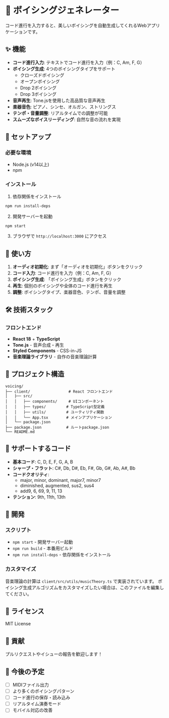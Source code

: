 # 🎹 ボイシングジェネレーター

コード進行を入力すると、美しいボイシングを自動生成してくれるWebアプリケーションです。

## ✨ 機能

- **コード進行入力**: テキストでコード進行を入力（例：C, Am, F, G）
- **ボイシング生成**: 4つのボイシングタイプをサポート
  - クローズドボイシング
  - オープンボイシング
  - Drop 2ボイシング
  - Drop 3ボイシング
- **音声再生**: Tone.jsを使用した高品質な音声再生
- **楽器音色**: ピアノ、シンセ、オルガン、ストリングス
- **テンポ・音量調整**: リアルタイムでの調整が可能
- **スムーズなボイスリーディング**: 自然な音の流れを実現

## 🚀 セットアップ

### 必要な環境
- Node.js (v14以上)
- npm

### インストール

1. 依存関係をインストール
```bash
npm run install-deps
```

2. 開発サーバーを起動
```bash
npm start
```

3. ブラウザで `http://localhost:3000` にアクセス

## 🎵 使い方

1. **オーディオ初期化**: まず「オーディオを初期化」ボタンをクリック
2. **コード入力**: コード進行を入力（例：C, Am, F, G）
3. **ボイシング生成**: 「ボイシング生成」ボタンをクリック
4. **再生**: 個別のボイシングや全体のコード進行を再生
5. **調整**: ボイシングタイプ、楽器音色、テンポ、音量を調整

## 🛠️ 技術スタック

### フロントエンド
- **React 18** + **TypeScript**
- **Tone.js** - 音声合成・再生
- **Styled Components** - CSS-in-JS
- **音楽理論ライブラリ** - 自作の音楽理論計算


## 📁 プロジェクト構造

```
voicing/
├── client/                 # React フロントエンド
│   ├── src/
│   │   ├── components/     # UIコンポーネント
│   │   ├── types/         # TypeScript型定義
│   │   ├── utils/         # ユーティリティ関数
│   │   └── App.tsx        # メインアプリケーション
│   └── package.json
├── package.json           # ルートpackage.json
└── README.md
```

## 🎼 サポートするコード

- **基本コード**: C, D, E, F, G, A, B
- **シャープ・フラット**: C#, Db, D#, Eb, F#, Gb, G#, Ab, A#, Bb
- **コードクオリティ**: 
  - major, minor, dominant, major7, minor7
  - diminished, augmented, sus2, sus4
  - add9, 6, 69, 9, 11, 13
- **テンション**: 9th, 11th, 13th

## 🔧 開発

### スクリプト

- `npm start` - 開発サーバー起動
- `npm run build` - 本番用ビルド
- `npm run install-deps` - 依存関係をインストール

### カスタマイズ

音楽理論の計算は `client/src/utils/musicTheory.ts` で実装されています。
ボイシング生成アルゴリズムをカスタマイズしたい場合は、このファイルを編集してください。

## 📝 ライセンス

MIT License

## 🤝 貢献

プルリクエストやイシューの報告を歓迎します！

## 🎯 今後の予定

- [ ] MIDIファイル出力
- [ ] より多くのボイシングパターン
- [ ] コード進行の保存・読み込み
- [ ] リアルタイム演奏モード
- [ ] モバイル対応の改善
